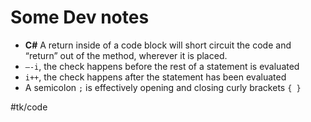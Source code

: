 # Some Dev notes


- **C#** A return inside of a code block will short circuit the code and “return” out of the method, wherever it is placed.
- `—-i`, the check happens before the rest of a statement is evaluated
- `i++`, the check happens after the statement has been evaluated
- A semicolon `;` is effectively opening and closing curly brackets `{ }` 

#tk/code

